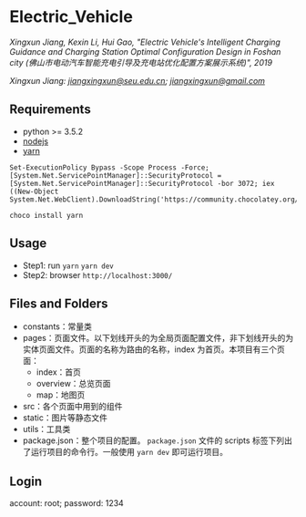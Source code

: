 # Electric_Vehicle
*Xingxun Jiang, Kexin Li, Hui Gao, "Electric Vehicle's Intelligent Charging Guidance and Charging Station Optimal Configuration Design in Foshan city (佛山市电动汽车智能充电引导及充电站优化配置方案展示系统)", 2019*

*Xingxun Jiang: jiangxingxun@seu.edu.cn; jiangxingxun@gmail.com*

## Requirements
- python >= 3.5.2 
- [nodejs](http://nodejs.cn/)
- [yarn](https://yarn.bootcss.com/)
```
Set-ExecutionPolicy Bypass -Scope Process -Force; [System.Net.ServicePointManager]::SecurityProtocol = [System.Net.ServicePointManager]::SecurityProtocol -bor 3072; iex ((New-Object System.Net.WebClient).DownloadString('https://community.chocolatey.org/install.ps1'))

choco install yarn
```

## Usage
- Step1: run 
```yarn```
```yarn dev ```
- Step2: browser 
```http://localhost:3000/ ```


## Files and Folders
- constants：常量类
- pages：页面文件。以下划线开头的为全局页面配置文件，非下划线开头的为实体页面文件。页面的名称为路由的名称，index 为首页。本项目有三个页面：
  - index：首页 
  - overview：总览页面 
  - map：地图页 
- src：各个页面中用到的组件 
- static：图片等静态文件
- utils：工具类
- package.json：整个项目的配置。 `package.json` 文件的 scripts 标签下列出了运行项目的命令行。一般使用 `yarn dev` 即可运行项目。

## Login
account: root; password: 1234
